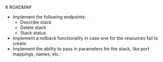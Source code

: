 # ROADMAP

- Implement the following endpoints:
  - Describe stack
  - Delete stack
  - Stack status
- Implement a rollback functionality in case one for the resources fail to create
- Implement the ability to pass in parameters for the stack, like port mappings, names, etc.
